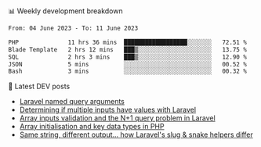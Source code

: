 📊 Weekly development breakdown
<!--START_SECTION:waka-->

```txt
From: 04 June 2023 - To: 11 June 2023

PHP              11 hrs 36 mins  ██████████████████░░░░░░░   72.51 %
Blade Template   2 hrs 12 mins   ███▒░░░░░░░░░░░░░░░░░░░░░   13.75 %
SQL              2 hrs 3 mins    ███▒░░░░░░░░░░░░░░░░░░░░░   12.90 %
JSON             5 mins          ░░░░░░░░░░░░░░░░░░░░░░░░░   00.52 %
Bash             3 mins          ░░░░░░░░░░░░░░░░░░░░░░░░░   00.32 %
```

<!--END_SECTION:waka-->

📕 Latest DEV posts
<!-- BLOG-POST-LIST:START -->
- [Laravel named query arguments](https://dev.to/michaelvickersuk/laravel-named-query-arguments-28kd)
- [Determining if multiple inputs have values with Laravel](https://dev.to/michaelvickersuk/determining-if-multiple-inputs-have-values-with-laravel-km6)
- [Array inputs validation and the N+1 query problem in Laravel](https://dev.to/michaelvickersuk/array-inputs-validation-and-the-n1-query-problem-in-laravel-2agb)
- [Array initialisation and key data types in PHP](https://dev.to/michaelvickersuk/array-initialisation-and-key-data-types-in-php-1e5b)
- [Same string, different output... how Laravel&#39;s slug &amp; snake helpers differ](https://dev.to/michaelvickersuk/same-string-different-output-how-laravels-slug-snake-helpers-differ-1ccj)
<!-- BLOG-POST-LIST:END -->
